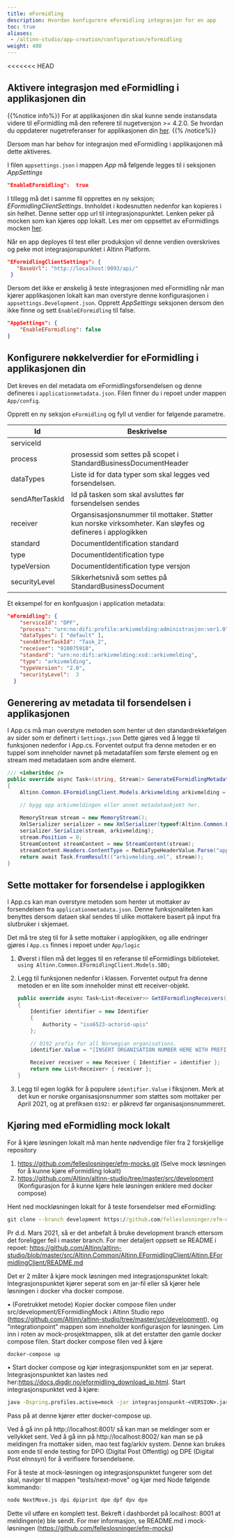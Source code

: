 ```yaml
---
title: eFormidling
description: Hvordan konfigurere eFormidling integrasjon for en app
toc: true
aliases:
 - /altinn-studio/app-creation/configuration/eformidling
weight: 400
---
```



<<<<<<< HEAD
## Aktivere integrasjon med eFormidling i applikasjonen din

{{%notice info%}}
For at applikasjonen din skal kunne sende instansdata videre til eFormidling må den referere til nugetversjon >= 4.2.0.
Se hvordan du oppdaterer nugetreferanser for applikasjonen din [her](../update/#nuget-pakker).
{{% /notice%}}

Dersom man har behov for integrasjon med eFormidling i applikasjonen må dette aktiveres.

I filen `appsettings.json` i mappen _App_ må følgende legges til i seksjonen _AppSettings_

```json
"EnableEFormidling":  true
```

I tillegg må det i samme fil opprettes en ny seksjon; _EFormidlingClientSettings_.
Innholdet i kodesnutten nedenfor kan kopieres i sin helhet. 
Denne setter opp url til integrasjonspunktet.
Lenken peker på mocken som kan kjøres opp lokalt.
Les mer om oppsettet av eFormidlings mocken [her](#-Kjøring-med-eFormidling-mock-lokalt).

Når en app deployes til test eller produksjon vil denne verdien overskrives
og peke mot integrasjonspunktet i Altinn Platform.


```json
"EFormidlingClientSettings": {
   "BaseUrl": "http://localhost:9093/api/"
 }
```

Dersom det ikke er ønskelig å teste integrasjonen med eFormidling når man kjører applikasjonen lokalt kan man overstyre
denne konfigurasjonen i `appsettings.Development.json`. 
Opprett _AppSettings_ seksjonen dersom den ikke finne og sett `EnableEFormidling` til false.

```json
"AppSettings": {
    "EnableEFormidling": false
}
```

## Konfigurere nøkkelverdier for eFormidling i applikasjonen din 

Det kreves en del metadata om eFormidlingsforsendelsen og denne defineres i `applicationmetadata.json`.
Filen finner du i repoet under mappen `App/config`.

Opprett en ny seksjon `eFormidling` og fyll ut verdier for følgende parametre.

| Id| Beskrivelse|
|-----|-------------|
| serviceId |  |
| process | prosessid som settes på scopet i StandardBusinessDocumentHeader|
| dataTypes | Liste id for data typer som skal legges ved forsendelsen. |
| sendAfterTaskId | Id på tasken som skal avsluttes før forsendelsen sendes|
| receiver | Organsisasjonsnummer til mottaker. Støtter kun norske virksomheter. Kan sløyfes og defineres i applogikken |
| standard | DocumentIdentification standard |
| type | DocumentIdentification type |
| typeVersion | DocumentIdentification type versjon |
| securityLevel | Sikkerhetsnivå som settes på StandardBusinessDocument |


Et eksempel for en konfguasjon i application metadata:

```json
"eFormidling": {
    "serviceId": "DPF",
    "process": "urn:no:difi:profile:arkivmelding:administrasjon:ver1.0",
    "dataTypes": [ "default" ],
    "sendAfterTaskId": "Task_2",
    "receiver": "910075918",
    "standard": "urn:no:difi:arkivmelding:xsd::arkivmelding",
    "type": "arkivmelding",
    "typeVersion": "2.0",
    "securityLevel":  3
  }
```

## Generering av metadata til forsendelsen i applikasjonen

I App.cs må man overstyre metoden som henter ut den standardrekkefølgen av sider som er definert i `Settings.json`
Dette gjøres ved å legge til funksjonen nedenfor i App.cs.
Forventet output fra denne metoden er en tuppel som inneholder navnet på metadatafilen som første element
og en stream med metadataen som andre element.

```cs
/// <inheritdoc />
public override async Task<(string, Stream)> GenerateEFormidlingMetadata(Instance instance)
{
    Altinn.Common.EFormidlingClient.Models.Arkivmelding arkivmelding = new Altinn.Common.EFormidlingClient.Models.Arkivmelding();  

    // bygg opp arkivmeldingen eller annet metadataobjekt her.
                  
    MemoryStream stream = new MemoryStream();
    XmlSerializer serializer = new XmlSerializer(typeof(Altinn.Common.EFormidlingClient.Models.Arkivmelding));
    serializer.Serialize(stream, arkivmelding);
    stream.Position = 0;
    StreamContent streamContent = new StreamContent(stream);
    streamContent.Headers.ContentType = MediaTypeHeaderValue.Parse("application/xml");
    return await Task.FromResult(("arkivmelding.xml", stream));
}
```

## Sette mottaker for forsendelse i applogikken

I App.cs kan man overstyre metoden som henter ut mottaker av forsendelsen fra `applicationmetadata.json`.
Denne funksjonaliteten kan benyttes dersom dataen skal sendes til ulike mottakere basert på input fra slutbruker i skjemaet. 

Det må tre steg til for å sette mottaker i applogikken, og alle endringer gjøres i `App.cs` finnes i repoet under `App/logic`

1. Øverst i filen må det legges til en referanse til eFormidlings biblioteket. 
  `using Altinn.Common.EFormidlingClient.Models.SBD;` 

2. Legg til funksjonen nedenfor i klassen. 
   Forventet output fra denne metoden er en lite som inneholder minst ett receiver-objekt.

    ```cs
    public override async Task<List<Receiver>> GetEFormidlingReceivers(Instance instance)
    {    
        Identifier identifier = new Identifier
        {
            Authority = "iso6523-actorid-upis"
        };

        // 0192 prefix for all Norwegian organisations.
        identifier.Value = "[INSERT ORGANISATION NUMBER HERE WITH PREFIX `0192:`]" ; 

        Receiver receiver = new Receiver { Identifier = identifier };
        return new List<Receiver> { receiver };
    }
    ```

3. Legg til egen logikk for å populere `identifier.Value` i fiksjonen.
   Merk at det kun er norske organisasjonsnummer som støttes som mottaker per April 2021, 
   og at prefiksen `0192:` er påkrevd før organisasjonsnummeret.


## Kjøring med eFormidling mock lokalt 

For å kjøre løsningen lokalt må man hente nødvendige filer fra 2 forskjellige repository
1. https://github.com/felleslosninger/efm-mocks.git (Selve mock løsningen for å kunne kjøre eFormidling lokalt)
2. https://github.com/Altinn/altinn-studio/tree/master/src/development (Konfigurasjon for å kunne kjøre hele løsningen enklere med docker compose)


Hent ned mockløsningen lokalt for å teste forsendelser med eFormidling:
```cmd
git clone --branch development https://github.com/felleslosninger/efm-mocks.git
```

Pr d.d. Mars 2021, så er det anbefalt å bruke development branch ettersom det foreligger feil i master branch.
For mer detaljert oppsett se README i repoet: 
https://github.com/Altinn/altinn-studio/blob/master/src/Altinn.Common/Altinn.EFormidlingClient/Altinn.EFormidlingClient/README.md

Det er 2 måter å kjøre mock løsningen med integrasjonspunktet lokalt: Integrasjonspunktet kjører seperat som en jar-fil eller så kjører hele løsningen i docker vha docker compose.

•	(Foretrukket metode) Kopier docker compose filen under src/development/EFormidlingMock i Altinn Studio repo (https://github.com/Altinn/altinn-studio/tree/master/src/development), og "integrationpoint" mappen som inneholder konfigurasjon for løsningen. 
Lim inn i roten av  mock-prosjektmappen, slik at det erstatter den gamle docker compose filen. Start docker compose filen ved å kjøre
 ```cmd
docker-compose up
```
•	Start docker compose og kjør integrasjonspunktet som en jar seperat. Integrasjonspunktet kan lastes ned her:https://docs.digdir.no/eformidling_download_ip.html.
Start integrasjonspunktet ved å kjøre:
 ```cmd
java -Dspring.profiles.active=mock -jar integrasjonspunkt-<VERSION>.jar
```
Pass på at denne kjører etter docker-compose up.



Ved å gå inn på http://localhost:8001/ så kan man se meldinger som er vellykket sent.
Ved å gå inn på  http://localhost:8002/ kan man se på meldingen fra mottaker siden, mao test fag/arkiv system. Denne kan brukes som ende til ende testing for DPO (Digital Post Offentlig) og DPE (Digital Post eInnsyn) for å verifisere forsendelsene.

For å teste at mock-løsningen og integrasjonspunktet fungerer som det skal, naviger til mappen "tests/next-move" og kjør med Node følgende kommando:
 ```cmd
node NextMove.js dpi dpiprint dpe dpf dpv dpo
``` 
Dette vil utføre en komplett test. Bekreft i dashbordet på localhost: 8001 at meldingen(e) ble sendt.
For mer informasjon, se README.md i mock-løsningen (https://github.com/felleslosninger/efm-mocks)